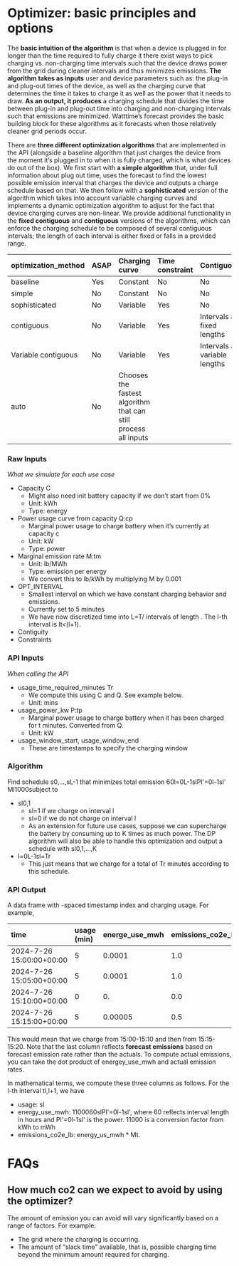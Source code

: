 # Optimizer: basic principles and options

The **basic intuition of the algorithm** is that when a device is plugged in for longer than the time required to fully charge it there exist ways to pick charging vs. non-charging time intervals such that the device draws power from the grid during cleaner intervals and thus minimizes emissions. **The algorithm takes as inputs** user and device parameters such as: the plug-in and plug-out times of the device, as well as the charging curve that determines the time it takes to charge it as well as the power that it needs to draw. **As an output, it produces** a charging schedule that divides the time between plug-in and plug-out time into charging and non-charging intervals such that emissions are minimized. Watttime’s forecast provides the basic building block for these algorithms as it forecasts when those relatively cleaner grid periods occur. 

There are **three different optimization algorithms** that are implemented in the API (alongside a baseline algorithm that just charges the device from the moment it’s plugged in to when it is fully charged, which is what devices do out of the box). We first start with **a simple algorithm** that, under full information about plug out time, uses the forecast to find the lowest possible emission interval that charges the device and outputs a charge schedule based on that. We then follow with a **sophisticated** version of the algorithm which takes into account variable charging curves and implements a dynamic optimization algorithm to adjust for the fact that device charging curves are non-linear. We provide additional functionality in the **fixed contiguous** and **contiguous** versions of the algorithms, which can enforce the charging schedule to be composed of several contiguous intervals; the length of each interval is either fixed or falls in a provided range.

| optimization\_method | ASAP | Charging curve | Time constraint | Contiguous |
| :---- | :---- | :---- | :---- | :---- |
| baseline | Yes | Constant | No | No |
| simple | No | Constant | No | No |
| sophisticated | No | Variable | Yes | No |
| contiguous | No | Variable | Yes | Intervals at fixed lengths |
| Variable contiguous | No | Variable | Yes | Intervals at variable lengths |
| auto | No | Chooses the fastest algorithm that can still process all inputs |  |  |

### Raw Inputs

*What we simulate for each use case*

- Capacity C  
  - Might also need init battery capacity if we don’t start from 0%   
  - Unit: kWh  
  - Type: energy  
- Power usage curve from capacity Q:cp   
  - Marginal power usage to charge battery when it’s currently at capacity c  
  - Unit: kW  
  - Type: power  
- Marginal emission rate M:tm  
  - Unit: lb/MWh  
  - Type: emission per energy  
  - We convert this to lb/kWh by multiplying M by 0.001  
- OPT\_INTERVAL   
  - Smallest interval on which we have constant charging behavior and emissions.   
  - Currently set to 5 minutes  
  - We have now discretized time into L=T/ intervals of length . The l-th interval is lt\<(l+1).  
- Contiguity   
- Constraints

### API Inputs 

*When calling the API*

- usage\_time\_required\_minutes Tr  
  - We compute this using C and Q. See example below.   
  - Unit: mins  
- usage\_power\_kw P:tp  
  - Marginal power usage to charge battery when it has been charged for t minutes. Converted from Q. 	  
  - Unit: kW  
- usage\_window\_start, usage\_window\_end  
  - These are timestamps to specify the charging window 

### Algorithm

Find schedule s0,...,sL-1 that minimizes total emission 60l=0L-1slPl'=0l-1sl' Ml1000subject to 

* sl0,1  
  * sl=1 if we charge on interval l  
  * sl=0 if we do not charge on interval l  
  * As an extension for future use cases, suppose we can supercharge the battery by consuming up to K times as much power. The DP algorithm will also be able to handle this optimization and output a schedule with sl0,1,...,K  
* l=0L-1sl=Tr  
  * This just means that we charge for a total of Tr minutes according to this schedule.

### API Output

 A data frame with \-spaced timestamp index and charging usage. For example, 

| time | usage (min) | energe\_use\_mwh | emissions\_co2e\_lb |
| :---- | :---- | :---- | :---- |
| 2024-7-26 15:00:00+00:00 | 5 | 0.0001 | 1.0 |
| 2024-7-26 15:05:00+00:00 | 5 | 0.0001 | 1.0 |
| 2024-7-26 15:10:00+00:00 | 0 | 0\. | 0.0 |
| 2024-7-26 15:15:00+00:00 | 5 | 0.00005 | 0.5 |

This would mean that we charge from 15:00-15:10 and then from 15:15-15:20. Note that the last column reflects **forecast emissions** based on forecast emission rate rather than the actuals. To compute actual emissions, you can take the dot product of energey\_use\_mwh and actual emission rates. 

In mathematical terms, we compute these three columns as follows. For the l-th interval tl,l+1, we have

* usage: sl  
* energy\_use\_mwh: 1100060slPl'=0l-1sl', where 60 reflects interval length in hours and Pl'=0l-1sl' is the power. 11000 is a conversion factor from kWh to mWh  
* emissions\_co2e\_lb: energy\_us\_mwh \* Mt.

# FAQs

## How much co2 can we expect to avoid by using the optimizer?

The amount of emission you can avoid will vary significantly based on a range of factors. For example:

* The grid where the charging is occurring.  
* The amount of “slack time” available, that is, possible charging time beyond the minimum amount required for charging.